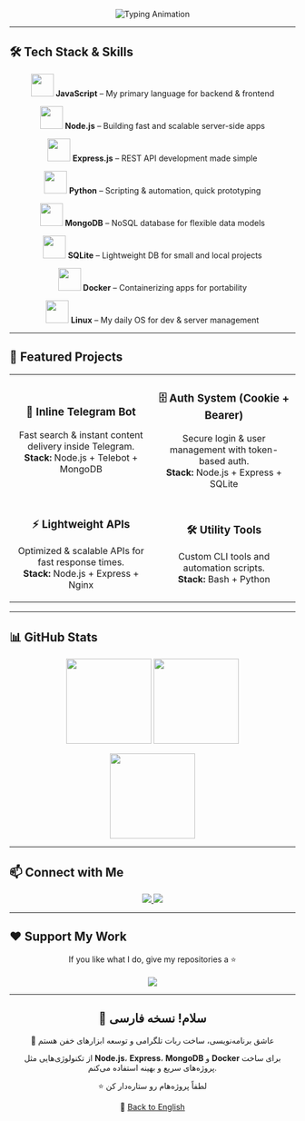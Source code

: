 <!-- Header with Typing Animation -->
<p align="center">
  <img src="https://readme-typing-svg.demolab.com?font=Fira+Code&size=28&duration=2800&pause=500&color=FF007F&center=true&vCenter=true&width=600&lines=Hi%2C+I'm+MoonDPlus+%F0%9F%91%8B;Full+Stack+Developer+%F0%9F%92%BB;Telegram+Bot+Builder+%F0%9F%A4%96;Open+Source+Contributor+%E2%9C%A8" alt="Typing Animation" />
</p>

---

## 🛠 Tech Stack & Skills  

<p align="center">
  <img src="https://skillicons.dev/icons?i=javascript" width="40"/>  
  <b>JavaScript</b> – My primary language for backend & frontend
</p>

<p align="center">
  <img src="https://skillicons.dev/icons?i=nodejs" width="40"/>  
  <b>Node.js</b> – Building fast and scalable server-side apps
</p>

<p align="center">
  <img src="https://skillicons.dev/icons?i=express" width="40"/>  
  <b>Express.js</b> – REST API development made simple
</p>

<p align="center">
  <img src="https://skillicons.dev/icons?i=python" width="40"/>  
  <b>Python</b> – Scripting & automation, quick prototyping
</p>

<p align="center">
  <img src="https://skillicons.dev/icons?i=mongodb" width="40"/>  
  <b>MongoDB</b> – NoSQL database for flexible data models
</p>

<p align="center">
  <img src="https://skillicons.dev/icons?i=sqlite" width="40"/>  
  <b>SQLite</b> – Lightweight DB for small and local projects
</p>

<p align="center">
  <img src="https://skillicons.dev/icons?i=docker" width="40"/>  
  <b>Docker</b> – Containerizing apps for portability
</p>

<p align="center">
  <img src="https://skillicons.dev/icons?i=linux" width="40"/>  
  <b>Linux</b> – My daily OS for dev & server management
</p>

---

## 🚀 Featured Projects  

<table align="center">
<tr>
<td align="center" width="50%">
  
### 🤖 Inline Telegram Bot  
Fast search & instant content delivery inside Telegram.  
**Stack:** Node.js + Telebot + MongoDB  

</td>
<td align="center" width="50%">
  
### 🗄 Auth System (Cookie + Bearer)  
Secure login & user management with token-based auth.  
**Stack:** Node.js + Express + SQLite  

</td>
</tr>

<tr>
<td align="center" width="50%">
  
### ⚡ Lightweight APIs  
Optimized & scalable APIs for fast response times.  
**Stack:** Node.js + Express + Nginx  

</td>
<td align="center" width="50%">
  
### 🛠 Utility Tools  
Custom CLI tools and automation scripts.  
**Stack:** Bash + Python  

</td>
</tr>
</table>

---

## 📊 GitHub Stats  

<p align="center">
  <img src="https://github-readme-streak-stats.herokuapp.com/?user=MoonDPlus&theme=radical" height="150"/>
  <img src="https://github-readme-stats.vercel.app/api?username=MoonDPlus&show_icons=true&theme=radical" height="150"/>
</p>

<p align="center">
  <img src="https://github-readme-stats.vercel.app/api/top-langs/?username=MoonDPlus&layout=compact&theme=radical" height="150"/>
</p>

---

## 📫 Connect with Me  

<p align="center">
  <a href="mailto:MoonDPlus@example.com">
    <img src="https://img.shields.io/badge/Email-D14836?style=for-the-badge&logo=gmail&logoColor=white"/>
  </a>
  <a href="https://t.me/MoonDPlus">
    <img src="https://img.shields.io/badge/Telegram-26A5E4?style=for-the-badge&logo=telegram&logoColor=white"/>
  </a>
</p>

---

## ❤️ Support My Work  

<p align="center">
  If you like what I do, give my repositories a ⭐️  
  <br><br>
  <a href="https://buymeacoffee.com/MoonDPlus">
    <img src="https://img.shields.io/badge/Buy_me_a_coffee-FFDD00?style=for-the-badge&logo=buy-me-a-coffee&logoColor=black"/>
  </a>
</p>

---

<h2 align="center" id="readme-farsi">👋 سلام! نسخه فارسی</h2>

<p align="center">
  🚀 عاشق برنامه‌نویسی، ساخت ربات تلگرامی و توسعه ابزارهای خفن هستم  
</p>

<p align="center">
  از تکنولوژی‌هایی مثل <b>Node.js</b>، <b>Express</b>، <b>MongoDB</b> و <b>Docker</b> برای ساخت پروژه‌های سریع و بهینه استفاده می‌کنم.  
</p>

<p align="center">
  ⭐️ لطفاً پروژه‌هام رو ستاره‌دار کن  
</p>

<p align="center">
  🔗 <a href="#top">Back to English</a>
</p>
